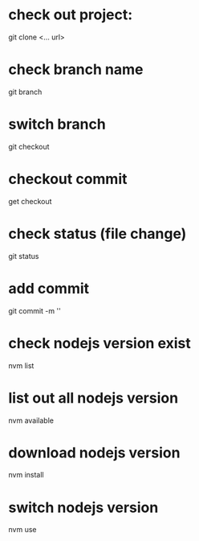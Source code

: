 <!-- git -->
# check out project: 
git clone <... url>

# check branch name
git branch

# switch branch
git checkout <branch name>

# checkout commit
get checkout <commit revision>

# check status (file change)
git status

# add commit
git commit -m '<comment>'

<!-- nvm control nodejs version -->
# check nodejs version exist
nvm list

# list out all nodejs version
nvm available

# download nodejs version
nvm install <nodejs version>

# switch nodejs version
nvm use <nodejs version>